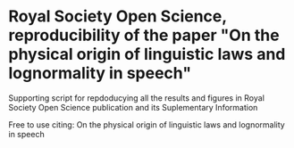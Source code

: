 # Royal Society Open Science, reproducibility of the paper "On the physical origin of linguistic laws and lognormality in speech"
Supporting script for repdoducying all the results and figures in Royal Society Open Science publication and its Suplementary Information

Free to use citing:
On the physical origin of linguistic laws and lognormality in speech

